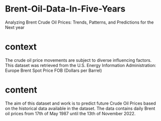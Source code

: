 # Brent-Oil-Data-In-Five-Years
Analyzing Brent Crude Oil Prices: Trends, Patterns, and Predictions for the Next year
# context
The crude oil price movements are subject to diverse influencing factors. This dataset was retrieved from the U.S. Energy Information Administration: Europe Brent Spot Price FOB (Dollars per Barrel)
# content
The aim of this dataset and work is to predict future Crude Oil Prices based on the historical data available in the dataset.
The data contains daily Brent oil prices from 17th of May 1987 until the 13th of November 2022.
